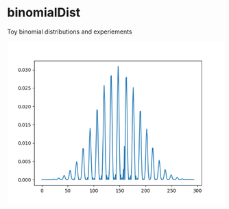 # binomialDist
Toy binomial distributions and experiements


![alt text](https://github.com/AaronHavens/binomialDist/blob/master/exagerated_interfence.png)

